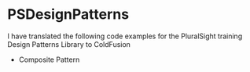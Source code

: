 # PSDesignPatterns

I have translated the following code examples for the PluralSight training Design Patterns Library to ColdFusion
* Composite Pattern
